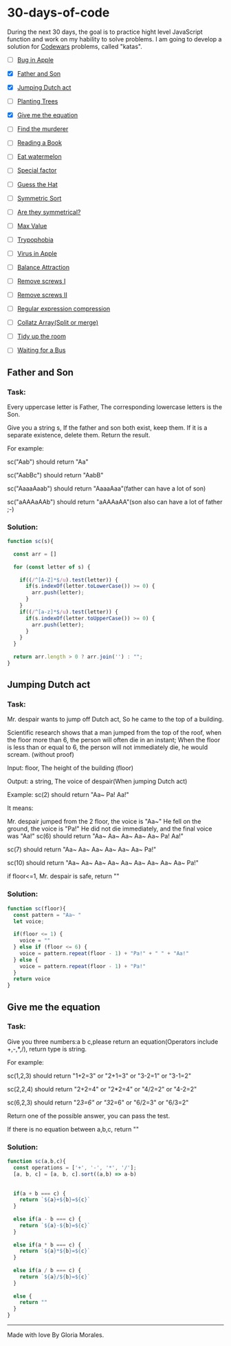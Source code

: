 # 30-days-of-code

During the next 30 days, the goal is to practice hight level JavaScript function and work on my hability to solve problems. I am going to develop a solution for [Codewars](https://www.codewars.com/) problems, called "katas".   

- [ ] [Bug in Apple](https://www.codewars.com/kata/56fe97b3cc08ca00e4000dc9)
- [x] [Father and Son](https://www.codewars.com/kata/56fe9a0c11086cd842000008)
- [x] [Jumping Dutch act](https://www.codewars.com/kata/570bcd9715944a2c8e000009)
- [ ] [Planting Trees]()
- [x] [Give me the equation]()
- [ ] [Find the murderer]()
- [ ] [Reading a Book]()
- [ ] [Eat watermelon]()
- [ ] [Special factor]()
- [ ] [Guess the Hat]()
- [ ] [Symmetric Sort]()
- [ ] [Are they symmetrical?]()
- [ ] [Max Value]()
- [ ] [Trypophobia]()
- [ ] [Virus in Apple]()
- [ ] [Balance Attraction]()
- [ ] [Remove screws I]()
- [ ] [Remove screws II]()
- [ ] [Regular expression compression]()
- [ ] [Collatz Array(Split or merge)]()
- [ ] [Tidy up the room]()
- [ ] [Waiting for a Bus]()


##  Father and Son

### Task:
Every uppercase letter is Father, The corresponding lowercase letters is the Son.

Give you a string s, If the father and son both exist, keep them. If it is a separate existence, delete them. Return the result.

For example:

sc("Aab") should return "Aa"

sc("AabBc") should return "AabB"

sc("AaaaAaab") should return "AaaaAaa"(father can have a lot of son)

sc("aAAAaAAb") should return "aAAAaAA"(son also can have a lot of father ;-)

### Solution: 

```JavaScript
function sc(s){
  
  const arr = []
  
  for (const letter of s) {
    
    if((/^[A-Z]*$/u).test(letter)) {
      if(s.indexOf(letter.toLowerCase()) >= 0) {
        arr.push(letter);
      }
    }
    if((/^[a-z]*$/u).test(letter)) {
      if(s.indexOf(letter.toUpperCase()) >= 0) {
        arr.push(letter);
      }
    } 
  }
  
  return arr.length > 0 ? arr.join('') : "";
}
```

## Jumping Dutch act

### Task:
Mr. despair wants to jump off Dutch act, So he came to the top of a building.

Scientific research shows that a man jumped from the top of the roof, when the floor more than 6, the person will often die in an instant; When the floor is less than or equal to 6, the person will not immediately die, he would scream. (without proof)

Input: floor, The height of the building (floor)

Output: a string, The voice of despair(When jumping Dutch act)

Example:
sc(2) should return "Aa~ Pa! Aa!"

It means:

Mr. despair jumped from the 2 floor, the voice is "Aa~"
He fell on the ground, the voice is "Pa!"
He did not die immediately, and the final voice was "Aa!"
sc(6) should return "Aa~ Aa~ Aa~ Aa~ Aa~ Pa! Aa!"

sc(7) should return "Aa~ Aa~ Aa~ Aa~ Aa~ Aa~ Pa!"

sc(10) should return "Aa~ Aa~ Aa~ Aa~ Aa~ Aa~ Aa~ Aa~ Aa~ Pa!"

if floor<=1, Mr. despair is safe, return ""

### Solution:

```JavaScript
function sc(floor){
  const pattern = "Aa~ "
  let voice;
  
  if(floor <= 1) {
    voice = ""
  } else if (floor <= 6) {
    voice = pattern.repeat(floor - 1) + "Pa!" + " " + "Aa!"
  } else {
    voice = pattern.repeat(floor - 1) + "Pa!"
  }
  return voice
}
```

## Give me the equation

### Task:
Give you three numbers:a b c,please return an equation(Operators include +,-,*,/), return type is string.

For example:

sc(1,2,3) should return "1+2=3" or "2+1=3" or "3-2=1" or "3-1=2"

sc(2,2,4) should return "2+2=4" or "2*2=4" or "4/2=2" or "4-2=2"

sc(6,2,3) should return "2*3=6" or "3*2=6" or "6/2=3" or "6/3=2"

Return one of the possible answer, you can pass the test.

If there is no equation between a,b,c, return ""


### Solution:

```JavaScript
function sc(a,b,c){
  const operations = ['+', '-', '*', '/'];
  [a, b, c] = [a, b, c].sort((a,b) => a-b)
  
  
  if(a + b === c) {
    return `${a}+${b}=${c}`
  }
  
  else if(a - b === c) {
    return `${a}-${b}=${c}`
  }
  
  else if(a * b === c) {
    return `${a}*${b}=${c}`
  }
  
  else if(a / b === c) {
    return `${a}/${b}=${c}`
  }
  
  else {
    return ""
  }
}
```
___
Made with love By Gloria Morales.
